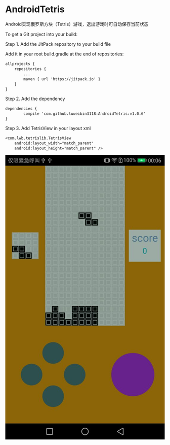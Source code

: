 # AndroidTetris
Android实现俄罗斯方块（Tetris）游戏，退出游戏时可自动保存当前状态

To get a Git project into your build:

Step 1. Add the JitPack repository to your build file

Add it in your root build.gradle at the end of repositories:

	allprojects {
		repositories {
			...
			maven { url 'https://jitpack.io' }
		}
	}
Step 2. Add the dependency

	dependencies {
	        compile 'com.github.luweibin3118:AndroidTetris:v1.0.6'
	}
	
Step 3. Add TetrisView in your layout xml


    <com.lwb.tetrislib.TetrisView
        android:layout_width="match_parent"
        android:layout_height="match_parent" />


![image](https://github.com/luweibin3118/AndroidTetris/blob/master/app/20180120002730.jpg)



